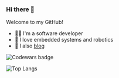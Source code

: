 ### Hi there 👋

Welcome to my GitHub!

- 👩‍💻 I'm a software developer
- 🤖 I love embedded systems and robotics
- 📖 I also [blog](https://yurukute.github.io/Blog/en)

![Codewars badge](https://www.codewars.com/users/yurukute/badges/large)

![Top Langs](https://github-readme-stats.vercel.app/api/top-langs/?username=yurukute&count_weight=0.5&hide=html,js,css)